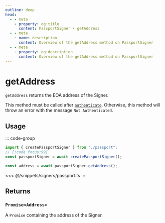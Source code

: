 ```yaml
---
outline: deep
head:
  - - meta
    - property: og:title
      content: PassportSigner • getAddress
  - - meta
    - name: description
      content: Overview of the getAddress method on PassportSigner
  - - meta
    - property: og:description
      content: Overview of the getAddress method on PassportSigner
---
```


# getAddress

`getAddress` returns the EOA address of the Signer.

This method must be called after [`authenticate`](/packages/aa-signers/passport/authenticate). Otherwise, this method will throw an error with the message `Not Authenticated`.

## Usage

::: code-group

```ts [example.ts]
import { createPassportSigner } from "./passport";
// [!code focus:99]
const passportSigner = await createPassportSigner();

const address = await passportSigner.getAddress();
```

<<< @/snippets/signers/passport.ts
:::

## Returns

### `Promise<Address>`

A `Promise` containing the address of the Signer.
